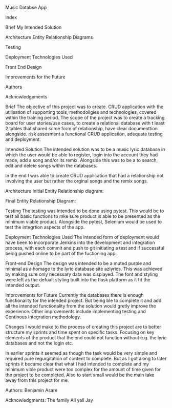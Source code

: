 Music Databse App

Index

Brief
  My Intended Solution

Architecture
  Entity Relationship Diagrams

Testing

Deployment
  Technologies Used

Front End Design

Improvements for the Future

Authors

Acknowledgements



Brief
The objective of this project was to create. CRUD application with the utilisation of supporting tools, methodoligies and technologies, covered within the training period. The scope of the project was to create a tracking board for user stories/use cases, to create a relational database with t least 2 tables that shared some form of relationship, have clear documenttion alongside. risk assesment a functional CRUD application, adequate testing and deployment.

  Intended Solution 
The intended solution was to be a music lyric database in which the user would be able to register, login into the account they had made, add a song and/or its remix. Alongside this was to be a to search, edit and delete songs within the databases.

In the end I was able to create  CRUD application that had a relationship not involving the user but rather the orginal songs and the remix songs.



Architecture
  Initial Entity Relationship diagram:
  
  
  
  Final Entity Relationship Diagram:
  
  
  


Testing
The testing was intended to be done using pytest. This would be to test all basic functions to mke sure product is able to be presented as the minimum viable product. Alongside the pytest, Selenium would be used to test the integrtion aspects of the app.




Deployment Technologies Used
The intended form of deployment would have been to incorporate Jenkins into the development and integration process, with each commit and push to git initiating a test and if successful being pushed online to be part of the fuctioning app.




Front-end Design
The design was intended to be a muted purple and minimal as a homage to the lyric database site azlyrics. This was achieved by making sure only necessary data was displayed. The font and styling were left as the defualt styling built into the flask platform as it fit the intended output.




Improvements for Future
Currently the databases there is enough functionality for the intended project. But being ble to complete it and add all the intended functionality from the solution would gretly improve the experience. Other improvements include implementing testing and Continous Integration methodology. 

Changes I would make to the process of creating this project are to better structure my sprints and time spent on specific tasks. Focusing on key elements of the product that the end could not function without e.g. the lyric databases and not the login etc.

In earlier sprints it seemed as though the task would be very simple and required pure regurgitation of content to complete. But as I got along to later sprints it became clear that what I had intended to complete and my minimum vible product were too complex for the amount of time given for the project to be completed. Also to start small would be the main take away from this project for me.



Authors:
Benjamin Asare

Acknowledgments:
The family
All yall
Jay

 
